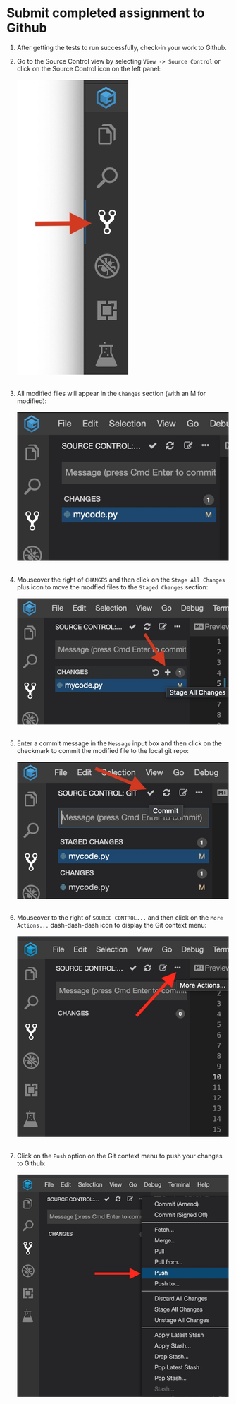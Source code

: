 # Submit completed assignment to Github

1) After getting the tests to run successfully, check-in your work to Github.

2) Go to the Source Control view by selecting `View -> Source Control` or click 
on the Source Control icon on the left panel:
<br/><br/>![alt text](../images/select-github.jpg "Select Github")<br/><br/>

3) All modified files will appear in the `Changes` section (with an M for modified):
<br/><br/>![alt text](../images/modified-files.jpg "Modified files")<br/><br/>

4) Mouseover the right of `CHANGES` and then click on the `Stage All Changes` 
plus icon to move the modfied files to the `Staged Changes` section:
<br/><br/>![alt text](../images/stage-changes.jpg "Stage changes")<br/><br/>

5) Enter a commit message in the `Message` input box and then 
click on the checkmark to commit the modified file to the local git repo:
<br/><br/>![alt text](../images/commit-changes.jpg "Commit changes")<br/><br/>

6) Mouseover to the right of `SOURCE CONTROL...` and then click on the `More Actions...` 
dash-dash-dash icon to display the Git context menu:
<br/><br/>![alt text](../images/more-actions.jpg "More actions")<br/><br/>

7) Click on the `Push` option on the Git context menu to push your changes to Github:
<br/><br/>![alt text](../images/push-commit.jpg "Push commit")<br/><br/>
